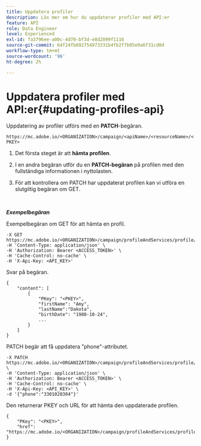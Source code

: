 ```yaml
---
title: Uppdatera profiler
description: Läs mer om hur du uppdaterar profiler med API:er
feature: API
role: Data Engineer
level: Experienced
exl-id: fa3796ee-a00c-4d70-bf3d-e8d2099f1116
source-git-commit: 64f24fb692754973331b4fb2f7b95e9a6f31cd0d
workflow-type: tm+mt
source-wordcount: '96'
ht-degree: 2%

---
```


# Uppdatera profiler med API:er{#updating-profiles-api}

Uppdatering av profiler utförs med en **PATCH**-begäran.

`https://mc.adobe.io/<ORGANIZATION>/campaign/<apiName>/<resourceName>/<PKEY>`

1. Det första steget är att **hämta profilen**.

1. I en andra begäran utför du en **PATCH-begäran** på profilen med den fullständiga informationen i nyttolasten.

1. För att kontrollera om PATCH har uppdaterat profilen kan vi utföra en slutgiltig begäran om GET.

<br/>

***Exempelbegäran***

Exempelbegäran om GET för att hämta en profil.

```
-X GET https://mc.adobe.io/<ORGANIZATION>/campaign/profileAndServices/profile/<PKEY>\
-H 'Content-Type: application/json' \
-H 'Authorization: Bearer <ACCESS_TOKEN>' \
-H 'Cache-Control: no-cache' \
-H 'X-Api-Key: <API_KEY>'
```

Svar på begäran.

```
{
    "content": [
        {
            "PKey": "<PKEY>",
            "firstName": "Amy",
            "lastName":"Dakota",
            "birthDate": "1980-10-24",
            ...
        }
    ]
}
```

PATCH begär att få uppdatera &quot;phone&quot;-attributet.

```
-X PATCH https://mc.adobe.io/<ORGANIZATION>/campaign/profileAndServices/profile/<PKEY> \
-H 'Content-Type: application/json' \
-H 'Authorization: Bearer <ACCESS_TOKEN>' \
-H 'Cache-Control: no-cache' \
-H 'X-Api-Key: <API_KEY>' \
-d '{"phone":"3301020304"}'
```

Den returnerar PKEY och URL för att hämta den uppdaterade profilen.

```
{
    "PKey": "<PKEY>",
    "href": "https://mc.adobe.io/<ORGANIZATION>/campaign/profileAndServices/profile/@2v1dr3ZKJveMDhAdh0MPnh9hNQQ93qb7AW6BNVVKknjwXvTZRBAgUqz1SNcB4ZndgjqOofx3BwBZYBftlmObISoM3rs"
}
```
